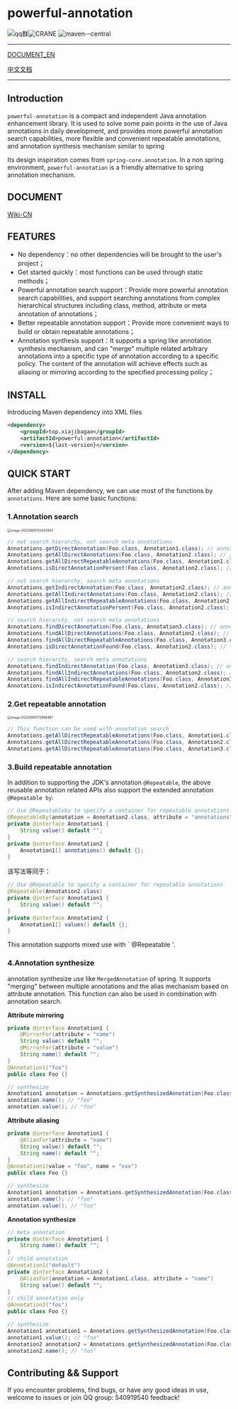 # powerful-annotation

![qq群](https://img.shields.io/badge/qq%E7%BE%A4-540919540-yellowgreen)![CRANE](https://img.shields.io/github/license/Createsequence/crane) ![maven--central](https://img.shields.io/badge/maven--central-0.0.1-green)

------

[DOCUMENT_EN](README-EN.md)

[中文文档](README.md)

------

## Introduction

`powerful-annotation` is a compact and independent Java annotation enhancement library. It is used to solve some pain points in the use of Java annotations in daily development, and provides more powerful annotation search capabilities, more flexible and convenient repeatable annotations, and annotation synthesis mechanism similar to spring

Its design inspiration comes from `spring-core.annotation`. In a non spring environment, `powerful-annotation` is a friendly alternative to spring annotation mechanism.

## DOCUMENT

[Wiki-CN](https://gitee.com/CreateSequence/powerful-annotation/wikis/Home)

## FEATURES

- No dependency：no other dependencies will be brought to the user's project；
- Get started quickly：most functions can be used through static methods；
- Powerful annotation search support：Provide more powerful annotation search capabilities, and support searching annotations from complex hierarchical structures including class, method, attribute or meta annotation of annotations；
- Better repeatable annotation support：Provide more convenient ways to build or obtain repeatable annotations；
- Annotation synthesis support：It supports a spring like annotation synthesis mechanism, and can "merge" multiple related arbitrary annotations into a specific type of annotation according to a specific policy. The content of the annotation will achieve effects such as aliasing or mirroring according to the specified processing policy；

## INSTALL

Introducing Maven dependency into XML files

~~~xml
<dependency>
    <groupId>top.xiajibagao</groupId>
    <artifactId>powerful-annotation</artifactId>
    <version>${last-version}</version>
</dependency>
~~~

## QUICK START

After adding Maven dependency, we can use most of the functions by `annotations`. Here are some basic functions:

### 1.Annotation search

<img src="https://img.xiajibagao.top/image-20220805152432933.png" alt="image-20220805152432933" style="zoom:50%;" />

~~~java
// not search hierarchy, not search meta annotations
Annotations.getDirectAnnotation(Foo.class, Annotation1.class); // annotation1
Annotations.getAllDirectAnnotations(Foo.class, Annotation2.class); // []
Annotations.getAllDirectRepeatableAnnotations(Foo.class, Annotation1.class); // [annotation1]
Annotations.isDirectAnnotationPersent(Foo.class, Annotation2.class); // false

// not search hierarchy, search meta annotations
Annotations.getIndirectAnnotation(Foo.class, Annotation2.class); // annotation2
Annotations.getAllIndirectAnnotations(Foo.class, Annotation2.class); // [annotation2]
Annotations.getAllIndirectRepeatableAnnotations(Foo.class, Annotation2.class); // [annotation2]
Annotations.isIndirectAnnotationPersent(Foo.class, Annotation2.class); // true

// search hierarchy, not search meta annotations
Annotations.findDirectAnnotation(Foo.class, Annotation3.class); // annotation3
Annotations.findAllDirectAnnotations(Foo.class, Annotation2.class); // [annotation2]
Annotations.findAllDirectRepeatableAnnotations(Foo.class, Annotation3.class); // [annotation3]
Annotations.isDirectAnnotationFound(Foo.class, Annotation2.class); // true

// search hierarchy, search meta annotations
Annotations.findIndirectAnnotation(Foo.class, Annotation3.class); // annotation3
Annotations.findAllIndirectAnnotations(Foo.class, Annotation2.class); // [annotation2, annotation2, annotation2]
Annotations.findAllIndirectRepeatableAnnotations(Foo.class, Annotation3.class); // [annotation3]
Annotations.isIndirectAnnotationFound(Foo.class, Annotation2.class); // true
~~~

### 2.Get repeatable annotation

<img src="https://img.xiajibagao.top/image-20220805172946487.png" alt="image-20220805172946487" style="zoom: 50%;" />

~~~java
// This function can be used with annotation search
Annotations.getAllDirectRepeatableAnnotations(Foo.class, Annotation1.class); // annotation1 * 7
Annotations.getAllDirectRepeatableAnnotations(Foo.class, Annotation2.class); // annotation2 * 3
Annotations.getAllDirectRepeatableAnnotations(Foo.class, Annotation3.class); // annotation1 * 1
~~~

### 3.Build repeatable annotation

In addition to supporting the JDK's annotation ` @Repeatable `, the above reusable annotation related APIs also support the extended annotation ` @Repeatable by `:

~~~java
// Use @Repeatableby to specify a container for repeatable annotations
@RepeatableBy(annotation = Annotation2.class, attribute = "annotations")
private @interface Annotation1 {
    String value() default "";
}
private @interface Annotation2 {
    Annotation1[] annotations() default {};
}
~~~

该写法等同于：

~~~java
// Use @Repeatable to specify a container for repeatable annotations
@Repeatable(Annotation2.class)
private @interface Annotation1 {
    String value() default "";
}
private @interface Annotation2 {
    Annotation1[] values() default {};
}
~~~

This annotation supports mixed use with ` @Repeatable '.

### 4.Annotation synthesize

annotation synthesize use like `MergedAnnotation` of  spring. It supports "merging" between multiple annotations and the alias mechanism based on attribute annotation. This function can also be used in combination with annotation search.

**Attribute mirroring**

~~~java
private @interface Annotation1 {
    @MirrorFor(attribute = "name")
    String value() default "";
    @MirrorFor(attribute = "value")
    String name() default "";
}
@Annotation1("foo")
public class Foo {}

// synthesize
Annotation1 annotation = Annotations.getSynthesizedAnnotation(Foo.class, Annotation1.class);
annotation.name(); // "foo"
annotation.value(); // "foo"
~~~

**Attribute aliasing**

~~~java
private @interface Annotation1 {
    @AliasFor(attribute = "name")
    String value() default "";
    String name() default "";
}
@Annotation1(value = "foo", name = "xxx")
public class Foo {}

// synthesize
Annotation1 annotation = Annotations.getSynthesizedAnnotation(Foo.class, Annotation1.class);
annotation.name(); // "foo"
annotation.value(); // "foo"
~~~

**Annotation synthesize**

~~~java
// meta annotation
private @interface Annotation1 {
    String name() default "";
}
// child annotation
@Annotation1("default")
private @interface Annotation2 {
    @AliasFor(annotation = Annotation1.class, attribute = "name")
    String value() default "";
}
// child annotation only
@Annotation2("foo")
public class Foo {}

// synthesize
Annotation1 annotation1 = Annotations.getSynthesizedAnnotation(Foo.class, Annotation1.class);
annotation1.value(); // "foo"
Annotation2 annotation2 = Annotations.getSynthesizedAnnotation(Foo.class, Annotation2.class);
annotation2.name(); // "foo"
~~~

## Contributing && Support

If you encounter problems, find bugs, or have any good ideas in use, welcome to issues or join QQ group: 540919540 feedback!
